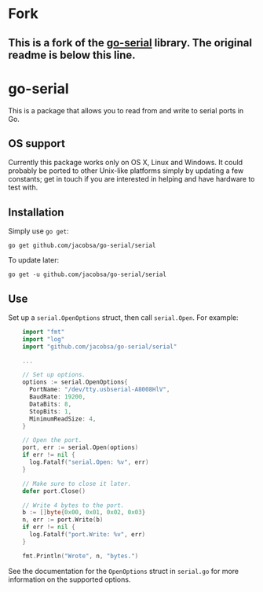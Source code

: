 Fork
====
This is a fork of the [go-serial](https://github.com/jacobsa/go-serial) library. The original readme is below this line.
---

go-serial
=========

This is a package that allows you to read from and write to serial ports in Go.


OS support
----------

Currently this package works only on OS X, Linux and Windows. It could probably be ported
to other Unix-like platforms simply by updating a few constants; get in touch if
you are interested in helping and have hardware to test with.


Installation
------------

Simply use `go get`:

    go get github.com/jacobsa/go-serial/serial

To update later:

    go get -u github.com/jacobsa/go-serial/serial


Use
---

Set up a `serial.OpenOptions` struct, then call `serial.Open`. For example:

````go
    import "fmt"
    import "log"
    import "github.com/jacobsa/go-serial/serial"

    ...

    // Set up options.
    options := serial.OpenOptions{
      PortName: "/dev/tty.usbserial-A8008HlV",
      BaudRate: 19200,
      DataBits: 8,
      StopBits: 1,
      MinimumReadSize: 4,
    }

    // Open the port.
    port, err := serial.Open(options)
    if err != nil {
      log.Fatalf("serial.Open: %v", err)
    }

    // Make sure to close it later.
    defer port.Close()

    // Write 4 bytes to the port.
    b := []byte{0x00, 0x01, 0x02, 0x03}
    n, err := port.Write(b)
    if err != nil {
      log.Fatalf("port.Write: %v", err)
    }

    fmt.Println("Wrote", n, "bytes.")
````

See the documentation for the `OpenOptions` struct in `serial.go` for more
information on the supported options.
